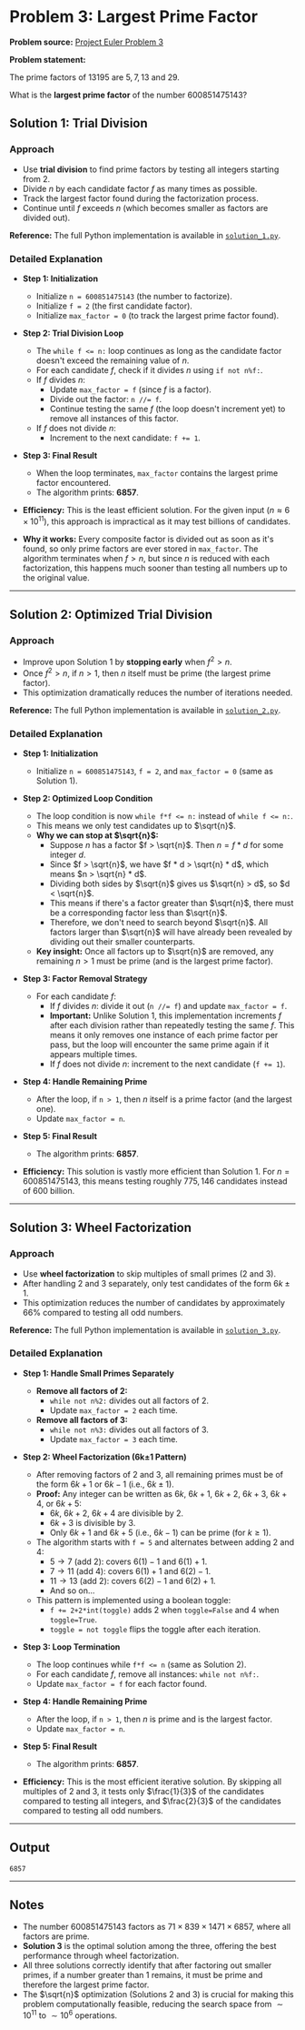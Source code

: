 # Problem 3: Largest Prime Factor

**Problem source:** [Project Euler Problem 3](https://projecteuler.net/problem=3)

**Problem statement:**

The prime factors of $13195$ are $5, 7, 13$ and $29$.

What is the **largest prime factor** of the number $600851475143$?

## Solution 1: Trial Division

### Approach

  - Use **trial division** to find prime factors by testing all integers starting from $2$.
  - Divide $n$ by each candidate factor $f$ as many times as possible.
  - Track the largest factor found during the factorization process.
  - Continue until $f$ exceeds $n$ (which becomes smaller as factors are divided out).

**Reference:** The full Python implementation is available in [`solution_1.py`](solution_1.py).

### Detailed Explanation

  - **Step 1: Initialization**
      - Initialize `n = 600851475143` (the number to factorize).
      - Initialize `f = 2` (the first candidate factor).
      - Initialize `max_factor = 0` (to track the largest prime factor found).
  
  - **Step 2: Trial Division Loop**
      - The `while f <= n:` loop continues as long as the candidate factor doesn't exceed the remaining value of $n$.
      - For each candidate $f$, check if it divides $n$ using `if not n%f:`.
      - If $f$ divides $n$:
          - Update `max_factor = f` (since $f$ is a factor).
          - Divide out the factor: `n //= f`.
          - Continue testing the same $f$ (the loop doesn't increment yet) to remove all instances of this factor.
      - If $f$ does not divide $n$:
          - Increment to the next candidate: `f += 1`.
  
  - **Step 3: Final Result**
      - When the loop terminates, `max_factor` contains the largest prime factor encountered.
      - The algorithm prints: **$6857$**.

  - **Efficiency:** This is the least efficient solution. For the given input ($n \approx 6 \times 10^{11}$), this approach is impractical as it may test billions of candidates.
  
  - **Why it works:** Every composite factor is divided out as soon as it's found, so only prime factors are ever stored in `max_factor`. The algorithm terminates when $f > n$, but since $n$ is reduced with each factorization, this happens much sooner than testing all numbers up to the original value.

-----

## Solution 2: Optimized Trial Division

### Approach

  - Improve upon Solution 1 by **stopping early** when $f^2 > n$.
  - Once $f^2 > n$, if $n > 1$, then $n$ itself must be prime (the largest prime factor).
  - This optimization dramatically reduces the number of iterations needed.

**Reference:** The full Python implementation is available in [`solution_2.py`](solution_2.py).

### Detailed Explanation

  - **Step 1: Initialization**
      - Initialize `n = 600851475143`, `f = 2`, and `max_factor = 0` (same as Solution 1).
  
  - **Step 2: Optimized Loop Condition**
      - The loop condition is now `while f*f <= n:` instead of `while f <= n:`.
      - This means we only test candidates up to $\sqrt{n}$.
      - **Why we can stop at $\sqrt{n}$:**
          - Suppose $n$ has a factor $f > \sqrt{n}$. Then $n = f * d$ for some integer $d$.
          - Since $f > \sqrt{n}$, we have $f * d > \sqrt{n} * d$, which means $n > \sqrt{n} * d$.
          - Dividing both sides by $\sqrt{n}$ gives us $\sqrt{n} > d$, so $d < \sqrt{n}$.
          - This means if there's a factor greater than $\sqrt{n}$, there must be a corresponding factor less than $\sqrt{n}$.
          - Therefore, we don't need to search beyond $\sqrt{n}$. All factors larger than $\sqrt{n}$ will have already been revealed by dividing out their smaller counterparts.
      - **Key insight:** Once all factors up to $\sqrt{n}$ are removed, any remaining $n > 1$ must be prime (and is the largest prime factor).
  
  - **Step 3: Factor Removal Strategy**
      - For each candidate $f$:
          - If $f$ divides $n$: divide it out (`n //= f`) and update `max_factor = f`.
          - **Important:** Unlike Solution 1, this implementation increments $f$ after each division rather than repeatedly testing the same $f$. This means it only removes one instance of each prime factor per pass, but the loop will encounter the same prime again if it appears multiple times.
          - If $f$ does not divide $n$: increment to the next candidate (`f += 1`).
  
  - **Step 4: Handle Remaining Prime**
      - After the loop, if `n > 1`, then $n$ itself is a prime factor (and the largest one).
      - Update `max_factor = n`.
  
  - **Step 5: Final Result**
      - The algorithm prints: **$6857$**.

  - **Efficiency:** This solution is vastly more efficient than Solution 1. For $n = 600851475143$, this means testing roughly $775{,}146$ candidates instead of $600$ billion.

-----

## Solution 3: Wheel Factorization

### Approach

  - Use **wheel factorization** to skip multiples of small primes ($2$ and $3$).
  - After handling $2$ and $3$ separately, only test candidates of the form $6k \pm 1$.
  - This optimization reduces the number of candidates by approximately $66\%$ compared to testing all odd numbers.

**Reference:** The full Python implementation is available in [`solution_3.py`](solution_3.py).

### Detailed Explanation

  - **Step 1: Handle Small Primes Separately**
      - **Remove all factors of 2:**
          - `while not n%2:` divides out all factors of $2$.
          - Update `max_factor = 2` each time.
      - **Remove all factors of 3:**
          - `while not n%3:` divides out all factors of $3$.
          - Update `max_factor = 3` each time.
  
  - **Step 2: Wheel Factorization (6k±1 Pattern)**
      - After removing factors of $2$ and $3$, all remaining primes must be of the form $6k + 1$ or $6k - 1$ (i.e., $6k \pm 1$).
      - **Proof:** Any integer can be written as $6k$, $6k+1$, $6k+2$, $6k+3$, $6k+4$, or $6k+5$:
          - $6k$, $6k+2$, $6k+4$ are divisible by $2$.
          - $6k+3$ is divisible by $3$.
          - Only $6k+1$ and $6k+5$ (i.e., $6k-1$) can be prime (for $k \geq 1$).
      - The algorithm starts with `f = 5` and alternates between adding $2$ and $4$:
          - $5 \rightarrow 7$ (add $2$): covers $6(1)-1$ and $6(1)+1$.
          - $7 \rightarrow 11$ (add $4$): covers $6(1)+1$ and $6(2)-1$.
          - $11 \rightarrow 13$ (add $2$): covers $6(2)-1$ and $6(2)+1$.
          - And so on...
      - This pattern is implemented using a boolean toggle:
          - `f += 2+2*int(toggle)` adds $2$ when `toggle=False` and $4$ when `toggle=True`.
          - `toggle = not toggle` flips the toggle after each iteration.
  
  - **Step 3: Loop Termination**
      - The loop continues while `f*f <= n` (same as Solution 2).
      - For each candidate $f$, remove all instances: `while not n%f:`.
      - Update `max_factor = f` for each factor found.
  
  - **Step 4: Handle Remaining Prime**
      - After the loop, if `n > 1`, then $n$ is prime and is the largest factor.
      - Update `max_factor = n`.
  
  - **Step 5: Final Result**
      - The algorithm prints: **$6857$**.

  - **Efficiency:** This is the most efficient iterative solution. By skipping all multiples of $2$ and $3$, it tests only $\frac{1}{3}$ of the candidates compared to testing all integers, and $\frac{2}{3}$ of the candidates compared to testing all odd numbers.

-----

## Output

```
6857
```

-----

## Notes

  - The number $600851475143$ factors as $71 \times 839 \times 1471 \times 6857$, where all factors are prime.
  - **Solution 3** is the optimal solution among the three, offering the best performance through wheel factorization.
  - All three solutions correctly identify that after factoring out smaller primes, if a number greater than $1$ remains, it must be prime and therefore the largest prime factor.
  - The $\sqrt{n}$ optimization (Solutions 2 and 3) is crucial for making this problem computationally feasible, reducing the search space from $\sim 10^{11}$ to $\sim 10^6$ operations.
